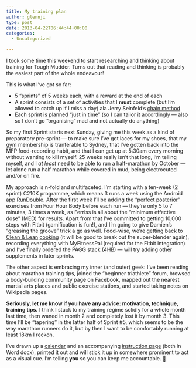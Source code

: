 ```yaml
---
title: My training plan
author: glennji
type: post
date: 2013-04-22T06:44:44+00:00
categories:
  - Uncategorized

---
```

I took some time this weekend to start researching and thinking about training for Tough Mudder. Turns out that reading and thinking is probably the easiest part of the whole endeavour!<!--more-->



This is what I&#8217;ve got so far:

  * 5 &#8220;sprints&#8221; of 5 weeks each, with a reward at the end of each
  * A sprint consists of a set of activities that I **must** complete (but I&#8217;m allowed to catch up if I miss a day) ala Jerry Seinfeld&#8217;s [chain method][1]
  * Each sprint is planned &#8220;just in time&#8221; (so I can tailor it accordingly &#8212; also so I don&#8217;t go &#8220;organising&#8221; mad and not actually do anything)

So my first Sprint starts next Sunday, giving me this week as a kind of preparatory pre-sprint &#8212; to make sure I&#8217;ve got laces for my shoes, that my gym membership is tranferable to Sydney, that I&#8217;ve gotten back into the MFP food-recording habit, and that I can get up at 5:30am every morning without wanting to kill myself. 25 weeks really isn&#8217;t that long, I&#8217;m telling myself, and I _at least_ need to be able to run a half-marathon by October &#8212; let alone run a half marathon while covered in mud, being electrocuted and/or on fire.

My approach is n-fold and multifaceted. I&#8217;m starting with a ten-week (2 sprint) C210K programme, which means 3 runs a week using the Android app [RunDouble][2]. After the first week I&#8217;ll be adding the &#8220;[perfect posterior][3]&#8221; exercises from Four Hour Body before each run &#8212; they&#8217;re only 5 to 7 minutes, 3 times a week, as Ferriss is all about the &#8220;minimum effective dose&#8221; (MED) for results. Apart from that I&#8217;ve committed to getting 10,000 steps with Fitbit (gamification is fun!), and I&#8217;m going to give Damien&#8217;s &#8220;greasing the groove&#8221; trick a go as well. Food-wise, we&#8217;re getting back to [Clean & Lean][4] [cooking][5] (it will be good to break out the super-blender again), recording everything with MyFitnessPal (required for the Fitbit integration) and I&#8217;ve finally ordered the PAGG stack (4HB) &#8212; will try adding other supplements in later sprints.

The other aspect is embracing my inner (and outer) geek: I&#8217;ve been reading about marathon training tips, joined the &#8220;beginner triathlete&#8221; forum, browsed a body-building community page on Facebook, mapped out the nearest martial arts places and public exercise stations, and started taking notes on Wikipedia pages.

**Seriously, let me know if you have any advice: motivation, technique, training tips.** I think I stuck to my training regime solidly for a whole month last time, then waned in month 2 and completely lost it by month 3. This time I&#8217;ll be &#8220;tapering&#8221; in the latter half of Sprint #5, which seems to be the way marathon runners do it, but by then I want to be comfortably running at least 18km I reckon.

I&#8217;ve drawn up a [calendar][6] and an accompanying [instruction page][7] (both in Word docx), printed it out and will stick it up in somewhere prominent to act as a visual cue. I&#8217;m telling **you** so you can keep me accountable. 🙂

[1]: http://lifehacker.com/281626/jerry-seinfelds-productivity-secret "lifehacker"
[2]: http://www.rundouble.com/
[3]: http://www.fourhourworkweek.com/blog/2011/01/08/kettlebell-swing/
[4]: http://www.amazon.com/Clean-Lean-Diet-Days-Best-Ever/dp/1906868387
[5]: http://www.amazon.com/Clean-Lean-Diet-Cookbook-14-day/dp/0857830074/ref=pd_sim_b_1
[6]: http://glennji.com/wp-content/uploads/2013/04/Sprint-1.docx
[7]: http://glennji.com/wp-content/uploads/2013/04/Sprint-1-instructions.docx
